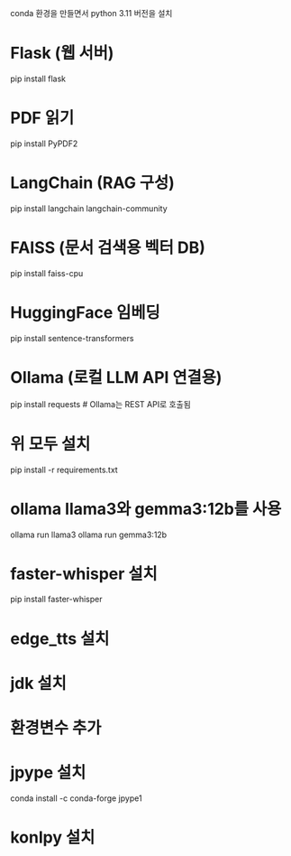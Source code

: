 conda 환경을 만들면서 python 3.11 버전을 설치

# Flask (웹 서버)
pip install flask

# PDF 읽기
pip install PyPDF2

# LangChain (RAG 구성)
pip install langchain langchain-community

# FAISS (문서 검색용 벡터 DB)
pip install faiss-cpu

# HuggingFace 임베딩
pip install sentence-transformers

# Ollama (로컬 LLM API 연결용)
pip install requests  # Ollama는 REST API로 호출됨

# 위 모두 설치

pip install -r requirements.txt

# ollama llama3와 gemma3:12b를 사용
ollama run llama3
ollama run gemma3:12b


# faster-whisper 설치
pip install faster-whisper

# edge_tts 설치

# jdk 설치
# 환경변수 추가
# jpype 설치
conda install -c conda-forge jpype1
# konlpy 설치
